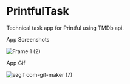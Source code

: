 # PrintfulTask
Technical task app for Printful using TMDb api.

App Screenshots

![Frame 1 (2)](https://user-images.githubusercontent.com/10677178/107162643-0f2c1680-69a5-11eb-8c94-9a40a8612210.png)

App Gif

![ezgif com-gif-maker (7)](https://user-images.githubusercontent.com/10677178/107162990-1fdd8c00-69a7-11eb-968f-70d18e5f4e2f.gif)
